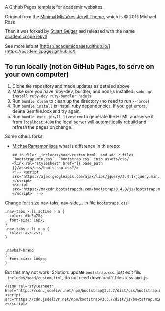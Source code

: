 

A Github Pages template for academic websites. 

Original from the [Minimal Mistakes Jekyll Theme](https://mmistakes.github.io/minimal-mistakes/), which is © 2016 Michael Rose

Then it was forked by [Stuart Geiger](https://github.com/staeiou) and released with the name [academicpage jekyll](https://github.com/academicpages/academicpages.github.io)

See more info at [https://academicpages.github.io/](https://academicpages.github.io/)



## To run locally (not on GitHub Pages, to serve on your own computer)

1. Clone the repository and made updates as detailed above
1. Make sure you have ruby-dev, bundler, and nodejs installed: `sudo apt install ruby-dev ruby-bundler nodejs`
1. Run `bundle clean` to clean up the directory (no need to run `--force`)
1. Run `bundle install` to install ruby dependencies. If you get errors, delete Gemfile.lock and try again.
1. Run `bundle exec jekyll liveserve` to generate the HTML and serve it from `localhost:4000` the local server will automatically rebuild and refresh the pages on change.


Some others forks:
- [MichaelRamamonjisoa](https://github.com/MichaelRamamonjisoa/michaelramamonjisoa.github.io)
    what is difference in this repo:
    ```
    ## in file: _includes/head/custom.html  and add 2 files `bootstrap.min.css`, `bootstrap.css` into assets/css/
    <link rel="stylesheet" href="{{ base_path }}/assets/css/bootstrap.css"/>  
    <!-- <script src="https://ajax.googleapis.com/ajax/libs/jquery/3.4.1/jquery.min.js"></script>
    <script src="https://maxcdn.bootstrapcdn.com/bootstrap/3.4.0/js/bootstrap.min.js"></script>  -->
    ```

Change font size nav-tabs, nav-side,... in file `bootstraps.css`
```
.nav-tabs > li.active > a {
  color: #3c5a78;
  font-size: 16px;
}
.nav-tabs > li > a {
  color: #575757;
}


.navbar-brand
{
  font-size: 100px;
}

```

But this may not work. Solution: update `bootstrap.css`. just edit file: `_includes/head/custom.html`, do not need download 2 files .css and .js
```
<link rel="stylesheet" href="https://cdn.jsdelivr.net/npm/bootstrap@3.3.7/dist/css/bootstrap.min.css"/>  
<script src="https://cdn.jsdelivr.net/npm/bootstrap@3.3.7/dist/js/bootstrap.min.js" ></script>
```